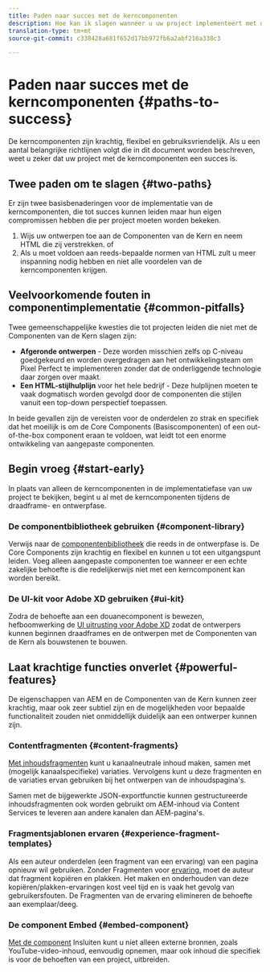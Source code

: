 ```yaml
---
title: Paden naar succes met de kerncomponenten
description: Hoe kan ik slagen wanneer u uw project implementeert met de Core Components
translation-type: tm+mt
source-git-commit: c338428a681f652d17bb972fb6a2abf216a338c3

---
```



# Paden naar succes met de kerncomponenten {#paths-to-success}

De kerncomponenten zijn krachtig, flexibel en gebruiksvriendelijk. Als u een aantal belangrijke richtlijnen volgt die in dit document worden beschreven, weet u zeker dat uw project met de kerncomponenten een succes is.

## Twee paden om te slagen {#two-paths}

Er zijn twee basisbenaderingen voor de implementatie van de kerncomponenten, die tot succes kunnen leiden maar hun eigen compromissen hebben die per project moeten worden bekeken.

1. Wijs uw ontwerpen toe aan de Componenten van de Kern en neem HTML die zij verstrekken. of
1. Als u moet voldoen aan reeds-bepaalde normen van HTML zult u meer inspanning nodig hebben en niet alle voordelen van de kerncomponenten krijgen.

## Veelvoorkomende fouten in componentimplementatie {#common-pitfalls}

Twee gemeenschappelijke kwesties die tot projecten leiden die niet met de Componenten van de Kern slagen zijn:

* **Afgeronde ontwerpen** - Deze worden misschien zelfs op C-niveau goedgekeurd en worden overgedragen aan het ontwikkelingsteam om Pixel Perfect te implementeren zonder dat de onderliggende technologie daar zorgen over maakt.
* **Een HTML-stijlhulplijn** voor het hele bedrijf - Deze hulplijnen moeten te vaak dogmatisch worden gevolgd door de componenten die stijlen vanuit een top-down perspectief toepassen.

In beide gevallen zijn de vereisten voor de onderdelen zo strak en specifiek dat het moeilijk is om de Core Components (Basiscomponenten) of een out-of-the-box component eraan te voldoen, wat leidt tot een enorme ontwikkeling van aangepaste componenten.

## Begin vroeg {#start-early}

In plaats van alleen de kerncomponenten in de implementatiefase van uw project te bekijken, begint u al met de kerncomponenten tijdens de draadframe- en ontwerpfase.

### De componentbibliotheek gebruiken {#component-library}

Verwijs naar de [componentenbibliotheek](https://adobe.com/go/aem_cmp_library) die reeds in de ontwerpfase is. De Core Components zijn krachtig en flexibel en kunnen u tot een uitgangspunt leiden. Voeg alleen aangepaste componenten toe wanneer er een echte zakelijke behoefte is die redelijkerwijs niet met een kerncomponent kan worden bereikt.

### De UI-kit voor Adobe XD gebruiken {#ui-kit}

Zodra de behoefte aan een douanecomponent is bewezen, hefboomwerking de [UI uitrusting voor Adobe XD](https://docs.adobe.com/content/help/en/experience-manager-learn/getting-started-wknd-tutorial-develop/assets/overview/AEM_UI-kit_Wireframe.xd) zodat de ontwerpers kunnen beginnen draadframes en de ontwerpen met de Componenten van de Kern als bouwstenen te bouwen.

## Laat krachtige functies onverlet {#powerful-features}

De eigenschappen van AEM en de Componenten van de Kern kunnen zeer krachtig, maar ook zeer subtiel zijn en de mogelijkheden voor bepaalde functionaliteit zouden niet onmiddellijk duidelijk aan een ontwerper kunnen zijn.

### Contentfragmenten {#content-fragments}

[Met inhoudsfragmenten](https://docs.adobe.com/content/help/en/experience-manager-cloud-service/sites/authoring/fundamentals/content-fragments.html) kunt u kanaalneutrale inhoud maken, samen met (mogelijk kanaalspecifieke) variaties. Vervolgens kunt u deze fragmenten en de variaties ervan gebruiken bij het ontwerpen van de inhoudspagina&#39;s.

Samen met de bijgewerkte JSON-exportfunctie kunnen gestructureerde inhoudsfragmenten ook worden gebruikt om AEM-inhoud via Content Services te leveren aan andere kanalen dan AEM-pagina&#39;s.

### Fragmentsjablonen ervaren {#experience-fragment-templates}

Als een auteur onderdelen (een fragment van een ervaring) van een pagina opnieuw wil gebruiken. Zonder Fragmenten voor [ervaring,](https://docs.adobe.com/content/help/en/experience-manager-cloud-service/sites/authoring/fundamentals/experience-fragments.html) moet de auteur dat fragment kopiëren en plakken. Het maken en onderhouden van deze kopiëren/plakken-ervaringen kost veel tijd en is vaak het gevolg van gebruikersfouten. De Fragmenten van de ervaring elimineren de behoefte aan exemplaar/deeg.

### De component Embed {#embed-component}

[Met de component](/help/components/embed.md) Insluiten kunt u niet alleen externe bronnen, zoals YouTube-video-inhoud, eenvoudig opnemen, maar ook inhoud die specifiek is voor de behoeften van een project, uitbreiden.